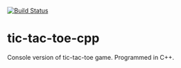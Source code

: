 [![Build Status](https://travis-ci.org/danielkrupinski/tic-tac-toe-cpp.svg?branch=master)](https://travis-ci.org/danielkrupinski/tic-tac-toe-cpp)
# tic-tac-toe-cpp
Console version of tic-tac-toe game. Programmed in C++.
